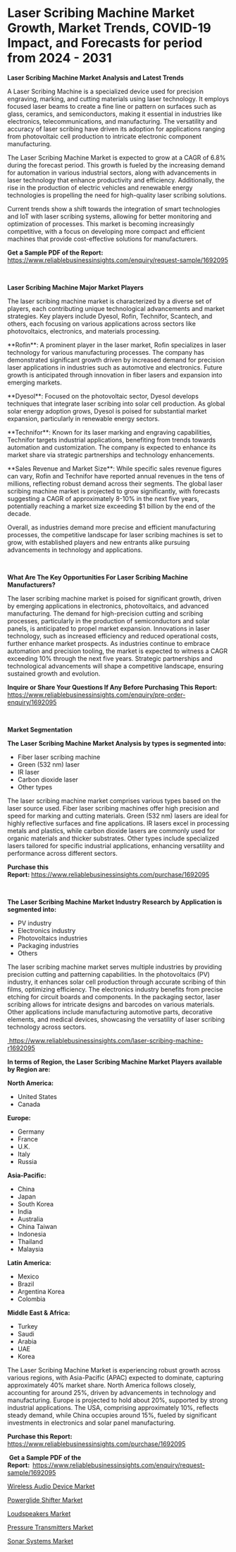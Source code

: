 <p><h1>Laser Scribing Machine Market Growth, Market Trends, COVID-19 Impact, and Forecasts for period from 2024 - 2031</h1></p><p><strong>Laser Scribing Machine Market Analysis and Latest Trends</strong></p>
<p><p>A Laser Scribing Machine is a specialized device used for precision engraving, marking, and cutting materials using laser technology. It employs focused laser beams to create a fine line or pattern on surfaces such as glass, ceramics, and semiconductors, making it essential in industries like electronics, telecommunications, and manufacturing. The versatility and accuracy of laser scribing have driven its adoption for applications ranging from photovoltaic cell production to intricate electronic component manufacturing.</p><p>The Laser Scribing Machine Market is expected to grow at a CAGR of 6.8% during the forecast period. This growth is fueled by the increasing demand for automation in various industrial sectors, along with advancements in laser technology that enhance productivity and efficiency. Additionally, the rise in the production of electric vehicles and renewable energy technologies is propelling the need for high-quality laser scribing solutions. </p><p>Current trends show a shift towards the integration of smart technologies and IoT with laser scribing systems, allowing for better monitoring and optimization of processes. This market is becoming increasingly competitive, with a focus on developing more compact and efficient machines that provide cost-effective solutions for manufacturers.</p></p>
<p><strong>Get a Sample PDF of the Report:&nbsp;</strong> <a href="https://www.reliablebusinessinsights.com/enquiry/request-sample/1692095?utm_campaign=1765&utm_medium=2&utm_source=Github&utm_content=ia&utm_term=19102024&utm_id=laser-scribing-machine">https://www.reliablebusinessinsights.com/enquiry/request-sample/1692095</a></p>
<p>&nbsp;</p>
<p><strong>Laser Scribing Machine Major Market Players</strong></p>
<p><p>The laser scribing machine market is characterized by a diverse set of players, each contributing unique technological advancements and market strategies. Key players include Dyesol, Rofin, Technifor, Scantech, and others, each focusing on various applications across sectors like photovoltaics, electronics, and materials processing.</p><p>**Rofin**: A prominent player in the laser market, Rofin specializes in laser technology for various manufacturing processes. The company has demonstrated significant growth driven by increased demand for precision laser applications in industries such as automotive and electronics. Future growth is anticipated through innovation in fiber lasers and expansion into emerging markets.</p><p>**Dyesol**: Focused on the photovoltaic sector, Dyesol develops techniques that integrate laser scribing into solar cell production. As global solar energy adoption grows, Dyesol is poised for substantial market expansion, particularly in renewable energy sectors.</p><p>**Technifor**: Known for its laser marking and engraving capabilities, Technifor targets industrial applications, benefiting from trends towards automation and customization. The company is expected to enhance its market share via strategic partnerships and technology enhancements.</p><p>**Sales Revenue and Market Size**: While specific sales revenue figures can vary, Rofin and Technifor have reported annual revenues in the tens of millions, reflecting robust demand across their segments. The global laser scribing machine market is projected to grow significantly, with forecasts suggesting a CAGR of approximately 8-10% in the next five years, potentially reaching a market size exceeding $1 billion by the end of the decade.</p><p>Overall, as industries demand more precise and efficient manufacturing processes, the competitive landscape for laser scribing machines is set to grow, with established players and new entrants alike pursuing advancements in technology and applications.</p></p>
<p>&nbsp;</p>
<p><strong>What Are The Key Opportunities For Laser Scribing Machine Manufacturers?</strong></p>
<p><p>The laser scribing machine market is poised for significant growth, driven by emerging applications in electronics, photovoltaics, and advanced manufacturing. The demand for high-precision cutting and scribing processes, particularly in the production of semiconductors and solar panels, is anticipated to propel market expansion. Innovations in laser technology, such as increased efficiency and reduced operational costs, further enhance market prospects. As industries continue to embrace automation and precision tooling, the market is expected to witness a CAGR exceeding 10% through the next five years. Strategic partnerships and technological advancements will shape a competitive landscape, ensuring sustained growth and evolution.</p></p>
<p><strong>Inquire or Share Your Questions If Any Before Purchasing This Report:</strong> <a href="https://www.reliablebusinessinsights.com/enquiry/pre-order-enquiry/1692095?utm_campaign=1765&utm_medium=2&utm_source=Github&utm_content=ia&utm_term=19102024&utm_id=laser-scribing-machine">https://www.reliablebusinessinsights.com/enquiry/pre-order-enquiry/1692095</a></p>
<p>&nbsp;</p>
<p><strong>Market Segmentation</strong></p>
<p><strong>The Laser Scribing Machine Market Analysis by types is segmented into:</strong></p>
<p><ul><li>Fiber laser scribing machine</li><li>Green (532 nm) laser</li><li>IR laser</li><li>Carbon dioxide laser</li><li>Other types</li></ul></p>
<p><p>The laser scribing machine market comprises various types based on the laser source used. Fiber laser scribing machines offer high precision and speed for marking and cutting materials. Green (532 nm) lasers are ideal for highly reflective surfaces and fine applications. IR lasers excel in processing metals and plastics, while carbon dioxide lasers are commonly used for organic materials and thicker substrates. Other types include specialized lasers tailored for specific industrial applications, enhancing versatility and performance across different sectors.</p></p>
<p><strong>Purchase this Report:&nbsp;</strong><a href="https://www.reliablebusinessinsights.com/purchase/1692095?utm_campaign=1765&utm_medium=2&utm_source=Github&utm_content=ia&utm_term=19102024&utm_id=laser-scribing-machine">https://www.reliablebusinessinsights.com/purchase/1692095</a></p>
<p>&nbsp;</p>
<p><strong>The Laser Scribing Machine Market Industry Research by Application is segmented into:</strong></p>
<p><ul><li>PV industry</li><li>Electronics industry</li><li>Photovoltaics industries</li><li>Packaging industries</li><li>Others</li></ul></p>
<p><p>The laser scribing machine market serves multiple industries by providing precision cutting and patterning capabilities. In the photovoltaics (PV) industry, it enhances solar cell production through accurate scribing of thin films, optimizing efficiency. The electronics industry benefits from precise etching for circuit boards and components. In the packaging sector, laser scribing allows for intricate designs and barcodes on various materials. Other applications include manufacturing automotive parts, decorative elements, and medical devices, showcasing the versatility of laser scribing technology across sectors.</p></p>
<p><a href="https://www.reliablebusinessinsights.com/laser-scribing-machine-r1692095?utm_campaign=1765&utm_medium=2&utm_source=Github&utm_content=ia&utm_term=19102024&utm_id=laser-scribing-machine">&nbsp;https://www.reliablebusinessinsights.com/laser-scribing-machine-r1692095</a></p>
<p><strong>In terms of Region, the Laser Scribing Machine Market Players available by Region are:</strong></p>
<p>
    <p> <strong> North America: </strong>
        <ul>
            <li>United States</li>
            <li>Canada</li>
        </ul>
        </p> 
    <p> <strong> Europe: </strong>
        <ul>
            <li>Germany</li>
            <li>France</li>
            <li>U.K.</li>
            <li>Italy</li>
            <li>Russia</li>
        </ul>
        </p> 
    <p> <strong> Asia-Pacific: </strong>
        <ul>
            <li>China</li>
            <li>Japan</li>
            <li>South Korea</li>
            <li>India</li>
            <li>Australia</li>
            <li>China Taiwan</li>
            <li>Indonesia</li>
            <li>Thailand</li>
            <li>Malaysia</li>
        </ul>
        </p> 
    <p> <strong> Latin America: </strong>
        <ul>
            <li>Mexico</li>
            <li>Brazil</li>
            <li>Argentina Korea</li>
            <li>Colombia</li>
        </ul>
        </p> 
    <p> <strong> Middle East & Africa: </strong>
        <ul>
            <li>Turkey</li>
            <li>Saudi</li>
            <li>Arabia</li>
            <li>UAE</li>
            <li>Korea</li>
        </ul>
    </p>
    </p>
<p><p>The Laser Scribing Machine Market is experiencing robust growth across various regions, with Asia-Pacific (APAC) expected to dominate, capturing approximately 40% market share. North America follows closely, accounting for around 25%, driven by advancements in technology and manufacturing. Europe is projected to hold about 20%, supported by strong industrial applications. The USA, comprising approximately 10%, reflects steady demand, while China occupies around 15%, fueled by significant investments in electronics and solar panel manufacturing.</p></p>
<p><strong>Purchase this Report: </strong><a href="https://www.reliablebusinessinsights.com/purchase/1692095?utm_campaign=1765&utm_medium=2&utm_source=Github&utm_content=ia&utm_term=19102024&utm_id=laser-scribing-machine">https://www.reliablebusinessinsights.com/purchase/1692095</a></p>
<p>&nbsp;<strong>Get a Sample PDF of the Report:&nbsp;&nbsp;</strong><a href="https://www.reliablebusinessinsights.com/enquiry/request-sample/1692095?utm_campaign=1765&utm_medium=2&utm_source=Github&utm_content=ia&utm_term=19102024&utm_id=laser-scribing-machine">https://www.reliablebusinessinsights.com/enquiry/request-sample/1692095</a></p>
<p><strong></strong></p>
<p><p><a href="https://www.linkedin.com/pulse/global-wireless-audio-device-market-trends-forecasts-strategic-vwfec?utm_campaign=1765&utm_medium=2&utm_source=Github&utm_content=ia&utm_term=19102024&utm_id=laser-scribing-machine">Wireless Audio Device Market</a></p><p><a href="https://issuu.com/reportprime-2/docs/powerglide-shifter-market-size-2030_53281aeba7aad7?utm_campaign=1765&utm_medium=2&utm_source=Github&utm_content=ia&utm_term=19102024&utm_id=laser-scribing-machine">Powerglide Shifter Market</a></p><p><a href="https://www.linkedin.com/pulse/global-loudspeakers-industry-analysis-share-growth-trends-mn5jc?utm_campaign=1765&utm_medium=2&utm_source=Github&utm_content=ia&utm_term=19102024&utm_id=laser-scribing-machine">Loudspeakers Market</a></p><p><a href="https://www.linkedin.com/pulse/pressure-transmitters-momentum-charting-56-cagr-path-kcgtc?utm_campaign=1765&utm_medium=2&utm_source=Github&utm_content=ia&utm_term=19102024&utm_id=laser-scribing-machine">Pressure Transmitters Market</a></p><p><a href="https://www.linkedin.com/pulse/comprehensive-sonar-systems-market-report-regional-hsosc?utm_campaign=1765&utm_medium=2&utm_source=Github&utm_content=ia&utm_term=19102024&utm_id=laser-scribing-machine">Sonar Systems Market</a></p></p>